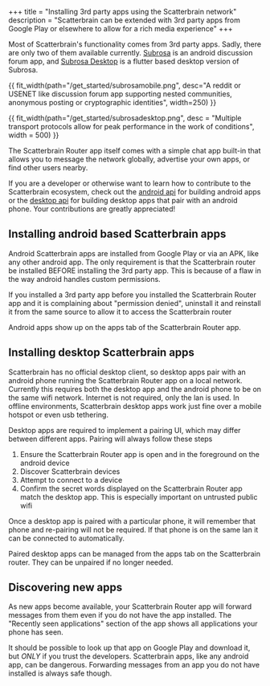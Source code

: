 +++
title = "Installing 3rd party apps using the Scatterbrain network"
description = "Scatterbrain can be extended with 3rd party apps from Google Play or elsewhere to allow for a rich media experience"
+++

Most of Scatterbrain's functionality comes from 3rd party apps. Sadly, there are only two of them available currently. [Subrosa](https://play.google.com/store/apps/details?id=net.ballmerlabs.subrosa) is an android discussion forum app, and [Subrosa Desktop](https://github.com/Scatterbrain-DTN/subrosa-desktop) is a flutter based desktop version of Subrosa.

{{ fit_width(path="/get_started/subrosamobile.png", desc="A reddit or USENET like discussion forum app supporting nested communities, anonymous posting or cryptographic identities", width=250) }}

{{ fit_width(path="/get_started/subrosadesktop.png", desc = "Multiple transport protocols allow for peak performance in the work of conditions", width = 500) }}

The Scatterbrain Router app itself comes with a simple chat app built-in that allows you to message the network globally, advertise your own apps, or find other users nearby.

If you are a developer or otherwise want to learn how to contribute to the Scatterbrain ecosystem, check out the [android api](@/docs/android.md) for building android apps or the [desktop api](@/docs/desktop.md) for building desktop apps that pair with an android phone. Your contributions are greatly appreciated!


## Installing android based Scatterbrain apps
Android Scatterbrain apps are installed from Google Play or via an APK, like any other android app. The only requirement is that the Scatterbrain router be installed BEFORE installing the 3rd party app. This is because of a flaw in the way android handles custom permissions.

If you installed a 3rd party app before you installed the Scatterbrain Router app and it is complaining about "permission denied", uninstall it and reinstall it from the same source to allow it to access the Scatterbrain router

Android apps show up on the apps tab of the Scatterbrain Router app.



## Installing desktop Scatterbrain apps
Scatterbrain has no official desktop client, so desktop apps pair with an android phone running the Scatterbrain Router app on a local network. Currently this requires both the desktop app and the android phone to be on the same wifi network. Internet is not required, only the lan is used. In offline environments, Scatterbrain desktop apps work just fine over a mobile hotspot or even usb tethering.

Desktop apps are required to implement a pairing UI, which may differ between different apps. Pairing will always follow these steps

1. Ensure the Scatterbrain Router app is open and in the foreground on the android device
2. Discover Scatterbrain devices
3. Attempt to connect to a device
4. Confirm the secret words displayed on the Scatterbrain Router app match the desktop app. This is especially important on untrusted public wifi

Once a desktop app is paired with a particular phone, it will remember that phone and re-pairing will not be required. If that phone is on the same lan it can be connected to automatically.

Paired desktop apps can be managed from the apps tab on the Scatterbrain router. They can be unpaired if no longer needed.

## Discovering new apps
As new apps become available, your Scatterbrain Router app will forward messages from them even if you do not have the app installed. The "Recently seen applications" section of the app shows all applications your phone has seen.

It should be possible to look up that app on Google Play and download it, but *ONLY* if you trust the developers. Scatterbrain apps, like any android app, can be dangerous. Forwarding messages from an app you do not have installed is always safe though.
